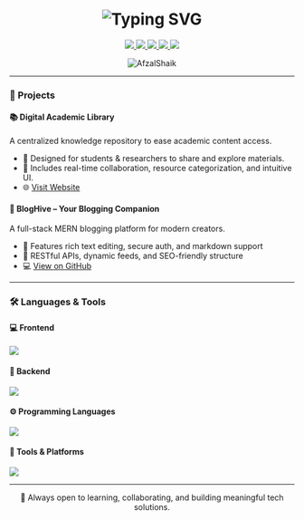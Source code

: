 <h1 align="center">
  <img src="https://readme-typing-svg.demolab.com?font=Fira+Code&weight=500&size=24&duration=3000&pause=500&center=true&vCenter=true&width=550&lines=Hey%2C+I'm+Afzal+Shaik+👋;A+Curious+Learner+%7C+Full-Stack+Explorer" alt="Typing SVG" />
</h1>

<p align="center">
  <a href="https://linktr.ee/S_Afzal">
    <img src="https://img.shields.io/badge/Linktree-3a9c6e?style=flat-square&logo=linktree&logoColor=white" />
  </a>
  <a href="https://www.linkedin.com/in/afzalshaik">
    <img src="https://img.shields.io/badge/LinkedIn-0077B5?style=flat-square&logo=linkedin&logoColor=white" />
  </a>
  <a href="https://www.instagram.com/afzalshaik">
    <img src="https://img.shields.io/badge/Instagram-E4405F?style=flat-square&logo=instagram&logoColor=white" />
  </a>
  <a href="mailto:afzalshaik@email.com">
    <img src="https://img.shields.io/badge/Email-D14836?style=flat-square&logo=gmail&logoColor=white" />
  </a>
  <a href="https://github.com/AfzalShaik">
    <img src="https://img.shields.io/badge/GitHub-181717?style=flat-square&logo=github&logoColor=white" />
  </a>
</p>

<p align="center">
  <img src="https://komarev.com/ghpvc/?username=AfzalShaik&label=Profile%20Views&color=8e44ad&style=flat-square" alt="AfzalShaik" />
</p>

---

### 🚀 Projects

#### 📚 Digital Academic Library  
A centralized knowledge repository to ease academic content access.  
- 🔹 Designed for students & researchers to share and explore materials.  
- 🔹 Includes real-time collaboration, resource categorization, and intuitive UI.  
- 🌐 [Visit Website](https://your-digital-library-site.com)  

#### 📝 BlogHive – Your Blogging Companion  
A full-stack MERN blogging platform for modern creators.  
- 🔹 Features rich text editing, secure auth, and markdown support  
- 🔹 RESTful APIs, dynamic feeds, and SEO-friendly structure  
- 💻 [View on GitHub](https://github.com/afzalshaik/bloghive)

---

### 🛠️ Languages & Tools

#### 💻 Frontend
<p>
  <img src="https://skillicons.dev/icons?i=html,css,js,react,nextjs" />
</p>

#### 🧠 Backend
<p>
  <img src="https://skillicons.dev/icons?i=nodejs,express,mongodb,firebase" />
</p>

#### ⚙️ Programming Languages
<p>
  <img src="https://skillicons.dev/icons?i=python,c,cpp,java" />
</p>

#### 🧰 Tools & Platforms
<p>
  <img src="https://skillicons.dev/icons?i=git,vscode" />
</p>

---

<p align="center">
  🌟 Always open to learning, collaborating, and building meaningful tech solutions.
</p>

